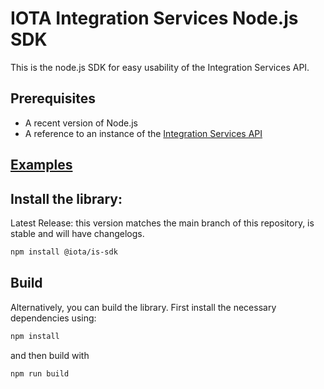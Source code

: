 # IOTA Integration Services Node.js SDK

This is the node.js SDK for easy usability of the Integration Services API.

## Prerequisites 

* A recent version of Node.js
* A reference to an instance of the [Integration Services API](https://github.com/iotaledger/integration-services)

## [Examples](https://github.com/iotaledger/integration-services/blob/main/clients/node/examples/README.md)

## Install the library:

Latest Release: this version matches the main branch of this repository, is stable and will have changelogs.
```bash
npm install @iota/is-sdk
```

## Build

Alternatively, you can build the library.
First install the necessary dependencies using:
```bash
npm install
```

and then build with

```bash
npm run build
```
